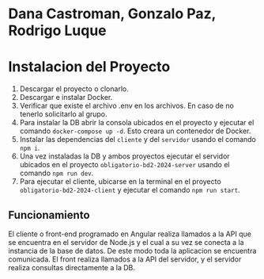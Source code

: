 # Dana Castroman, Gonzalo Paz, Rodrigo Luque

# Instalacion del Proyecto

1. Descargar el proyecto o clonarlo.
2. Descargar e instalar Docker.
3. Verificar que existe el archivo .env en los archivos. En caso de no tenerlo solicitarlo al grupo.
4. Para instalar la DB abrir la consola ubicados en el proyecto y ejecutar el comando `docker-compose up -d`. Esto creara un contenedor de Docker. 
5. Instalar las dependencias del `cliente` y del `servidor` usando el comando `npm i`.
6. Una vez instaladas la DB y ambos proyectos ejecutar el servidor ubicados en el proyecto `obligatorio-bd2-2024-server` usando el comando `npm run dev`.
7. Para ejecutar el cliente, ubicarse en la terminal en el proyecto `obligatorio-bd2-2024-client` y ejecutar el comando `npm run start`.

## Funcionamiento

El cliente o front-end programado en Angular realiza llamados a la API que se encuentra en el servidor de Node.js y el cual a su vez se conecta a la instancia de la base de datos. De este modo toda la aplicacion se encuentra comunicada.
El front realiza llamados a la API del servidor, y el servidor realiza consultas directamente a la DB.
